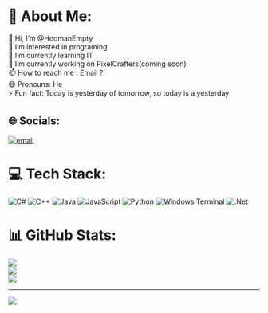 # 💫 About Me:
👋 Hi, I’m @HoomanEmpty<br>👀 I’m interested in programing<br>🌱 I’m currently learning IT<br>🤝 I’m currently working on PixelCrafters(coming soon)<br>📫 How to reach me : Email ?<br>😄 Pronouns: He<br>⚡ Fun fact: Today is yesterday of tomorrow, so today is a yesterday


## 🌐 Socials:
[![email](https://img.shields.io/badge/Email-D14836?logo=gmail&logoColor=white)](mailto:hoomanempty@gmail.com) 

# 💻 Tech Stack:
![C#](https://img.shields.io/badge/c%23-%23239120.svg?style=for-the-badge&logo=csharp&logoColor=white) ![C++](https://img.shields.io/badge/c++-%2300599C.svg?style=for-the-badge&logo=c%2B%2B&logoColor=white) ![Java](https://img.shields.io/badge/java-%23ED8B00.svg?style=for-the-badge&logo=openjdk&logoColor=white) ![JavaScript](https://img.shields.io/badge/javascript-%23323330.svg?style=for-the-badge&logo=javascript&logoColor=%23F7DF1E) ![Python](https://img.shields.io/badge/python-3670A0?style=for-the-badge&logo=python&logoColor=ffdd54) ![Windows Terminal](https://img.shields.io/badge/Windows%20Terminal-%234D4D4D.svg?style=for-the-badge&logo=windows-terminal&logoColor=white) ![.Net](https://img.shields.io/badge/.NET-5C2D91?style=for-the-badge&logo=.net&logoColor=white)
# 📊 GitHub Stats:
![](https://github-readme-stats.vercel.app/api?username=HoomanEmpty&theme=dark&hide_border=false&include_all_commits=false&count_private=false)<br/>
![](https://github-readme-streak-stats.herokuapp.com/?user=HoomanEmpty&theme=dark&hide_border=false)<br/>
![](https://github-readme-stats.vercel.app/api/top-langs/?username=HoomanEmpty&theme=dark&hide_border=false&include_all_commits=false&count_private=false&layout=compact)

---
[![](https://visitcount.itsvg.in/api?id=HoomanEmpty&icon=0&color=0)](https://visitcount.itsvg.in)

<!-- Proudly created with GPRM ( https://gprm.itsvg.in ) -->
